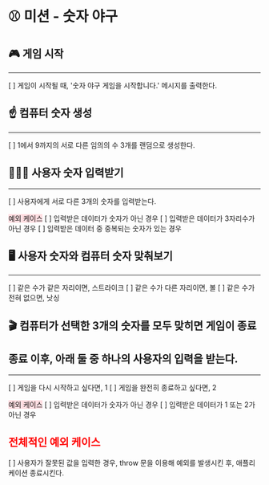 # ⚾️ 미션 - 숫자 야구

## 🎮 게임 시작 
---
[ ] 게임이 시작될 때, '숫자 야구 게임을 시작합니다.' 메시지를 출력한다.


## ☝️ 컴퓨터 숫자 생성
---
[ ] 1에서 9까지의 서로 다른 임의의 수 3개를 랜덤으로 생성한다.

## 👩🏻‍💻 사용자 숫자 입력받기
---
[ ] 사용자에게 서로 다른 3개의 숫자를 입력받는다.

<span style='background-color: #ffdce0'>예외 케이스</span>
[ ] 입력받은 데이터가 숫자가 아닌 경우
[ ] 입력받은 데이터가 3자리수가 아닌 경우
[ ] 입력받은 데이터 중 중복되는 숫자가 있는 경우

## 🖥️ 사용자 숫자와 컴퓨터 숫자 맞춰보기
---
[ ] 같은 수가 같은 자리이면, 스트라이크
[ ] 같은 수가 다른 자리이면, 볼
[ ] 같은 수가 전혀 없으면, 낫싱

## 🎬 컴퓨터가 선택한 3개의 숫자를 모두 맞히면 게임이 종료

## 종료 이후, 아래 둘 중 하나의 사용자의 입력을 받는다.
---
[ ] 게임을 다시 시작하고 싶다면, 1
[ ] 게임을 완전히 종료하고 싶다면, 2

<span style='background-color: #ffdce0'>예외 케이스</span>
[ ] 입력받은 데이터가 숫자가 아닌 경우
[ ] 입력받은 데이터가 1 또는 2가 아닌 경우

<span style='color: red'>전체적인 예외 케이스</span>
---
[ ] 사용자가 잘못된 값을 입력한 경우, throw 문을 이용해 예외를 발생시킨 후, 애플리케이션 종료시킨다.
